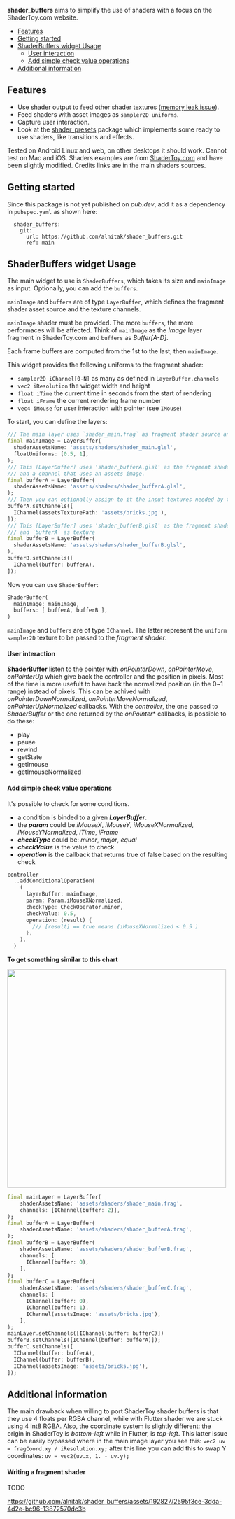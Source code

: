 **shader_buffers** aims to simplify the use of shaders with a focus on the ShaderToy.com website.

- [Features](#Features)
- [Getting started](#Getting-started)
- [ShaderBuffers widget Usage](#ShaderBuffers-widget-Usage)
  - [User interaction](#User-interaction)
  - [Add simple check value operations](#Add-simple-check-value-operations)
- [Additional information](#Additional-information)

## Features

- Use shader output to feed other shader textures ([memory leak issue](https://github.com/flutter/flutter/issues/138627)).
- Feed shaders with asset images as `sampler2D uniforms`.
- Capture user interaction.
- Look at the [shader_presets](https://github.com/alnitak/shader_presets) package which implements some ready to use shaders, like transitions and effects.

Tested on Android Linux and web, on other desktops it should work. Cannot test on Mac and iOS.
Shaders examples are from [ShaderToy.com](https://shadertoy.com) and have been slightly modified. Credits links are in the main shaders sources.

## Getting started

Since this package is not yet published on *pub.dev*, add it as a dependency in `pubspec.yaml` as shown here:

```
  shader_buffers:
    git:
      url: https://github.com/alnitak/shader_buffers.git
      ref: main
```

## ShaderBuffers widget Usage

The main widget to use is `ShaderBuffers`, which takes its size and `mainImage` as input. Optionally, you can add the `buffers`.

`mainImage` and `buffers` are of type `LayerBuffer`, which defines the fragment shader asset source and the texture channels.

`mainImage` shader must be provided. The more `buffers`, the more performaces will be affected.
Think of `mainImage` as the *Image* layer fragment in ShaderToy.com and `buffers` as *Buffer[A-D]*.

Each frame buffers are computed from the 1st to the last, then `mainImage`.

This widget provides the following uniforms to the fragment shader:
* `sampler2D iChannel[0-N]` as many as defined in `LayerBuffer.channels`
* `vec2 iResolution` the widget width and height
* `float iTime` the current time in seconds from the start of rendering
* `float iFrame` the current rendering frame number
* `vec4 iMouse` for user interaction with pointer (see `IMouse`)

To start, you can define the layers:
```dart
/// The main layer uses `shader_main.frag` as fragment shader source and some float uniforms
final mainImage = LayerBuffer(
  shaderAssetsName: 'assets/shaders/shader_main.glsl',
  floatUniforms: [0.5, 1],
);
/// This [LayerBuffer] uses 'shader_bufferA.glsl' as the fragment shader
/// and a channel that uses an assets image.
final bufferA = LayerBuffer(
  shaderAssetsName: 'assets/shaders/shader_bufferA.glsl',
);
/// Then you can optionally assign to it the input textures needed by the fragment
bufferA.setChannels([
  IChannel(assetsTexturePath: 'assets/bricks.jpg'),
]);
/// This [LayerBuffer] uses 'shader_bufferB.glsl' as the fragment shader
/// and `bufferA` as texture
final bufferB = LayerBuffer(
  shaderAssetsName: 'assets/shaders/shader_bufferB.glsl',
),
bufferB.setChannels([
  IChannel(buffer: bufferA),
]);
```
Now you can use `ShaderBuffer`:
```dart
ShaderBuffer(
  mainImage: mainImage,
  buffers: [ bufferA, bufferB ],
)
```

`mainImage` and `buffers` are of type `IChannel`. The latter represent the `uniform sampler2D` texture to be passed to the *fragment shader*.

#### User interaction
**ShaderBuffer** listen to the pointer with *onPointerDown*, *onPointerMove*, *onPointerUp* which give back the controller and the position in pixels. Most of the time is more usefult to have back the normalized position (in the 0~1 range) instead of pixels. This can be achived with *onPointerDownNormalized*, *onPointerMoveNormalized*, *onPointerUpNormalized* callbacks.
With the *controller*, the one passed to *ShaderBuffer* or the one returned by the *onPointer** callbacks, is possible to do these:
- play
- pause
- rewind
- getState
- getImouse
- getImouseNormalized

#### Add simple check value operations
It's possible to check for some conditions. 
- a condition is binded to a given ***LayerBuffer***.
- the ***param*** could be:*iMouseX*, *iMouseY*, *iMouseXNormalized*, *iMouseYNormalized*, *iTime*, *iFrame*
- ***checkType*** could be: *minor*, *major*, *equal*
- ***checkValue*** is the value to check
- ***operation*** is the callback that returns true of false based on the resulting check


```dart
controller
  ..addConditionalOperation(
    (
      layerBuffer: mainImage,
      param: Param.iMouseXNormalized,
      checkType: CheckOperator.minor,
      checkValue: 0.5,
      operation: (result) {
        /// [result] == true means (iMouseXNormalized < 0.5 )
      },
    ),
  )
```

**To get something similar to this chart**

<img src="https://github.com/alnitak/shader_buffers/assets/192827/4dc0f799-6109-4489-aae8-df379298c459" width="500" />

```dart
final mainLayer = LayerBuffer(
    shaderAssetsName: 'assets/shaders/shader_main.frag',
    channels: [IChannel(buffer: 2)],
);
final bufferA = LayerBuffer(
    shaderAssetsName: 'assets/shaders/shader_bufferA.frag',
);
final bufferB = LayerBuffer(
    shaderAssetsName: 'assets/shaders/shader_bufferB.frag',
    channels: [
      IChannel(buffer: 0),
    ],
);
final bufferC = LayerBuffer(
    shaderAssetsName: 'assets/shaders/shader_bufferC.frag',
    channels: [
      IChannel(buffer: 0),
      IChannel(buffer: 1),
      IChannel(assetsImage: 'assets/bricks.jpg'),
    ],
);
mainLayer.setChannels([IChannel(buffer: bufferC)])
bufferB.setChannels([IChannel(buffer: bufferA)]);
bufferC.setChannels([
  IChannel(buffer: bufferA),
  IChannel(buffer: bufferB),
  IChannel(assetsImage: 'assets/bricks.jpg'),
]);
```


## Additional information

The main drawback when willing to port ShaderToy shader buffers is that they use 4 floats per RGBA channel, while with Flutter shader we are stuck using 4 int8 RGBA.
Also, the coordinate system is slightly different: the origin in ShaderToy is *bottom-left* while in Flutter, is *top-left*. This latter issue can be easily bypassed where in the main image layer you see this:
`vec2 uv = fragCoord.xy / iResolution.xy;`
after this line you can add this to swap Y coordinates:
`uv = vec2(uv.x, 1. - uv.y);`

#### Writing a fragment shader
TODO

https://github.com/alnitak/shader_buffers/assets/192827/2595f3ce-3dda-4d2e-bc96-13872570dc3b


